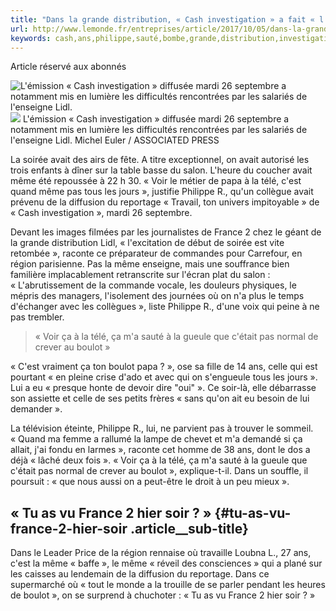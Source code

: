 ```yaml
---
title: "Dans la grande distribution, « Cash investigation » a fait « l’effet d’une bombe »"
url: http://www.lemonde.fr/entreprises/article/2017/10/05/dans-la-grande-distribution-cash-investigation-a-fait-l-effet-d-une-bombe_5196586_1656994.html
keywords: cash,ans,philippe,sauté,bombe,grande,distribution,investigation,leffet,voir,soirée,france,soir,dune,boulot,cest,télé
---
```

Article réservé aux abonnés

![L'émission « Cash investigation » diffusée mardi 26 septembre a notamment mis en lumière les difficultés rencontrées par les salariés de l'enseigne Lidl.](https://img.lemde.fr/2017/02/15/0/0/4300/2867/688/0/60/0/4c0580e_36cb503ef7b440e59429e6c43cfb2c58-36cb503ef7b440e59429e6c43cfb2c58-0.jpg) ![](https://img.lemde.fr/2017/02/15/0/0/4300/2867/688/0/60/0/4c0580e_36cb503ef7b440e59429e6c43cfb2c58-36cb503ef7b440e59429e6c43cfb2c58-0.jpg) L'émission « Cash investigation » diffusée mardi 26 septembre a notamment mis en lumière les difficultés rencontrées par les salariés de l'enseigne Lidl. Michel Euler / ASSOCIATED PRESS

La soirée avait des airs de fête. A titre exceptionnel, on avait autorisé les trois enfants à dîner sur la table basse du salon. L'heure du coucher avait même été repoussée à 22 h 30. « Voir le métier de papa à la télé, c'est quand même pas tous les jours », justifie Philippe R., qu'un collègue avait prévenu de la diffusion du reportage « Travail, ton univers impitoyable » de « Cash investigation », mardi 26 septembre.

Devant les images filmées par les journalistes de France 2 chez le géant de la grande distribution Lidl, « l'excitation de début de soirée est vite retombée », raconte ce préparateur de commandes pour Carrefour, en région parisienne. Pas la même enseigne, mais une souffrance bien familière implacablement retranscrite sur l'écran plat du salon : « L'abrutissement de la commande vocale, les douleurs physiques, le mépris des managers, l'isolement des journées où on n'a plus le temps d'échanger avec les collègues », liste Philippe R., d'une voix qui peine à ne pas trembler.

> « Voir ça à la télé, ça m'a sauté à la gueule que c'était pas normal de crever au boulot »

« C'est vraiment ça ton boulot papa ? », ose sa fille de 14 ans, celle qui est pourtant « en pleine crise d'ado et avec qui on s'engueule tous les jours ». Lui a eu « presque honte de devoir dire "oui" ». Ce soir-là, elle débarrasse son assiette et celle de ses petits frères « sans qu'on ait eu besoin de lui demander ».

La télévision éteinte, Philippe R., lui, ne parvient pas à trouver le sommeil. « Quand ma femme a rallumé la lampe de chevet et m'a demandé si ça allait, j'ai fondu en larmes », raconte cet homme de 38 ans, dont le dos a déjà « lâché deux fois ». « Voir ça à la télé, ça m'a sauté à la gueule que c'était pas normal de crever au boulot », explique-t-il. Dans un souffle, il poursuit : « que nous aussi on a peut-être le droit à un peu mieux ».

« Tu as vu France 2 hier soir ? » {#tu-as-vu-france-2-hier-soir .article__sub-title}
---------------------------------

Dans le Leader Price de la région rennaise où travaille Loubna L., 27 ans, c'est la même « baffe », le même « réveil des consciences » qui a plané sur les caisses au lendemain de la diffusion du reportage. Dans ce supermarché où « tout le monde a la trouille de se parler pendant les heures de boulot », on se surprend à chuchoter : « Tu as vu France 2 hier soir ? »
